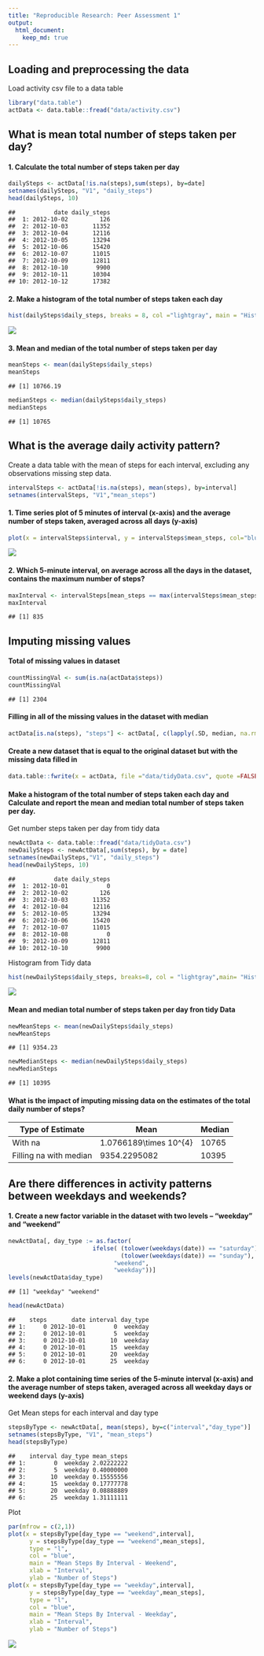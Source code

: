 ```yaml
---
title: "Reproducible Research: Peer Assessment 1"
output: 
  html_document:
    keep_md: true
---
```



## Loading and preprocessing the data
Load activity csv file to a data table

```r
library("data.table")
actData <- data.table::fread("data/activity.csv")
```

## What is mean total number of steps taken per day?
#### 1. Calculate the total number of steps taken per day

```r
dailySteps <- actData[!is.na(steps),sum(steps), by=date]
setnames(dailySteps, "V1", "daily_steps")
head(dailySteps, 10)
```

```
##           date daily_steps
##  1: 2012-10-02         126
##  2: 2012-10-03       11352
##  3: 2012-10-04       12116
##  4: 2012-10-05       13294
##  5: 2012-10-06       15420
##  6: 2012-10-07       11015
##  7: 2012-10-09       12811
##  8: 2012-10-10        9900
##  9: 2012-10-11       10304
## 10: 2012-10-12       17382
```

#### 2. Make a histogram of the total number of steps taken each day


```r
hist(dailySteps$daily_steps, breaks = 8, col ="lightgray", main = "Histogram of Steps each Day", xlab = "Steps", ylab = "Days" )
```

![](PA1_template_files/figure-html/unnamed-chunk-3-1.png)<!-- -->
    
#### 3. Mean and median of the total number of steps taken per day

```r
meanSteps <- mean(dailySteps$daily_steps)
meanSteps
```

```
## [1] 10766.19
```

```r
medianSteps <- median(dailySteps$daily_steps)
medianSteps
```

```
## [1] 10765
```

## What is the average daily activity pattern?

Create a data table with the mean of steps for each interval, excluding any observations missing step data.

```r
intervalSteps <- actData[!is.na(steps), mean(steps), by=interval]
setnames(intervalSteps, "V1","mean_steps")
```

#### 1. Time series plot of 5 minutes of interval (x-axis) and the average number of steps taken, averaged across all days (y-axis)


```r
plot(x = intervalSteps$interval, y = intervalSteps$mean_steps, col="blue", type = "l", main="Mean Steps by Interval", xlab = "Interval", ylab = "Mean steps")
```

![](PA1_template_files/figure-html/unnamed-chunk-6-1.png)<!-- -->

#### 2. Which 5-minute interval, on average across all the days in the dataset, contains the maximum number of steps?


```r
maxInterval <- intervalSteps[mean_steps == max(intervalSteps$mean_steps), interval]
maxInterval
```

```
## [1] 835
```

## Imputing missing values
#### Total of missing values in dataset

```r
countMissingVal <- sum(is.na(actData$steps))
countMissingVal
```

```
## [1] 2304
```
#### Filling in all of the missing values in the dataset with median

```r
actData[is.na(steps), "steps"] <- actData[, c(lapply(.SD, median, na.rm = TRUE)), .SDcols = c("steps")]
```

#### Create a new dataset that is equal to the original dataset but with the missing data filled in

```r
data.table::fwrite(x = actData, file ="data/tidyData.csv", quote =FALSE)
```

#### Make a histogram of the total number of steps taken each day and Calculate and report the mean and median total number of steps taken per day.

Get number steps taken per day from tidy data

```r
newActData <- data.table::fread("data/tidyData.csv")
newDailySteps <- newActData[,sum(steps), by = date]
setnames(newDailySteps,"V1", "daily_steps")
head(newDailySteps, 10)
```

```
##           date daily_steps
##  1: 2012-10-01           0
##  2: 2012-10-02         126
##  3: 2012-10-03       11352
##  4: 2012-10-04       12116
##  5: 2012-10-05       13294
##  6: 2012-10-06       15420
##  7: 2012-10-07       11015
##  8: 2012-10-08           0
##  9: 2012-10-09       12811
## 10: 2012-10-10        9900
```
Histogram from Tidy data


```r
hist(newDailySteps$daily_steps, breaks=8, col = "lightgray",main= "Histogram of Steps each Day", xlab = "Steps", ylab = "Days")
```

![](PA1_template_files/figure-html/unnamed-chunk-12-1.png)<!-- -->
#### Mean and median total number of steps taken per day fron tidy Data

```r
newMeanSteps <- mean(newDailySteps$daily_steps)
newMeanSteps
```

```
## [1] 9354.23
```

```r
newMedianSteps <- median(newDailySteps$daily_steps)
newMedianSteps
```

```
## [1] 10395
```

#### What is the impact of imputing missing data on the estimates of the total daily number of steps?

Type of Estimate | Mean | Median
--- | --- | ---
With na | 1.0766189\times 10^{4} | 10765
Filling na with median | 9354.2295082 | 10395


## Are there differences in activity patterns between weekdays and weekends?
#### 1. Create a new factor variable in the dataset with two levels – “weekday” and “weekend”

```r
newActData[, day_type := as.factor(
                        ifelse( (tolower(weekdays(date)) == "saturday") | 
                                (tolower(weekdays(date)) == "sunday"),
                              "weekend", 
                              "weekday"))]
levels(newActData$day_type)
```

```
## [1] "weekday" "weekend"
```

```r
head(newActData)
```

```
##    steps       date interval day_type
## 1:     0 2012-10-01        0  weekday
## 2:     0 2012-10-01        5  weekday
## 3:     0 2012-10-01       10  weekday
## 4:     0 2012-10-01       15  weekday
## 5:     0 2012-10-01       20  weekday
## 6:     0 2012-10-01       25  weekday
```
#### 2. Make a plot containing time series of the 5-minute interval (x-axis) and the average number of steps taken, averaged across all weekday days or weekend days (y-axis)

Get Mean steps for each interval and day type

```r
stepsByType <- newActData[, mean(steps), by=c("interval","day_type")] 
setnames(stepsByType, "V1", "mean_steps")
head(stepsByType)
```

```
##    interval day_type mean_steps
## 1:        0  weekday 2.02222222
## 2:        5  weekday 0.40000000
## 3:       10  weekday 0.15555556
## 4:       15  weekday 0.17777778
## 5:       20  weekday 0.08888889
## 6:       25  weekday 1.31111111
```
Plot

```r
par(mfrow = c(2,1))
plot(x = stepsByType[day_type == "weekend",interval],
      y = stepsByType[day_type == "weekend",mean_steps],
      type = "l",
      col = "blue",
      main = "Mean Steps By Interval - Weekend",
      xlab = "Interval",
      ylab = "Number of Steps")
plot(x = stepsByType[day_type == "weekday",interval],
      y = stepsByType[day_type == "weekday",mean_steps],
      type = "l",
      col = "blue",
      main = "Mean Steps By Interval - Weekday",
      xlab = "Interval",
      ylab = "Number of Steps")
```

![](PA1_template_files/figure-html/unnamed-chunk-16-1.png)<!-- -->

